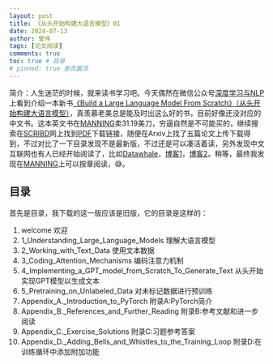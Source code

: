 ```yaml
---
layout: post
title: 《从头开始构建大语言模型》01
date: 2024-07-13
author: 曾伟
tags: [论文阅读]
comments: true
toc: true # 目录
# pinned: true 是否置顶
---
```


简介：人生迷茫的时候，就来读书学习吧。今天偶然在微信公众号[深度学习与NLP](https://mp.weixin.qq.com/s/S6qI0yGdIpu_H8RG-ZRwqw)上看到介绍一本新书[《Build a Large Language Model From Scratch》（从头开始构建大语言模型）]((https://github.com/rasbt/LLMs-from-scratch))，真羡慕老美总是能及时出这么好的书，目前好像还没对应的中文书。这本英文书在[MANNING](https://www.manning.com/books/build-a-large-language-model-from-scratch)卖31.19美刀，穷逼自然是不可能买的，继续搜索在[SCRIBD](https://www.scribd.com/document/736025575/Sebastian-Raschka-Build-a-Large-Language-Model-From-Scratch-Manning-Publications-Co-2024)网上找到[PDF](https://github.com/ZengWeiTHU/eBook/blob/main/LLM/Build-a-Large-Language-Model-From-Scratch.pdf)下载链接，随便在Arxiv上找了五篇论文上传下载得到，不过对比了一下目录发现不是最新版，不过还是可以凑活着读，另外发现中文互联网也有人已经开始阅读了，比如[Datawhale](https://github.com/datawhalechina/llms-from-scratch-cn)，[博客1](https://blog.buhe.dev/%E8%AF%BBbuild-a-large-language-model-from-scratch)，[博客2](https://blog.csdn.net/sxc1414749109/article/details/137950234)。稍等，最终我发现在[MANNING](https://www.manning.com/books/build-a-large-language-model-from-scratch)上可以按章阅读，😅。

## 目录
首先是目录，我下载的这一版应该是旧版，它的目录是这样的：
1. welcome 欢迎
2. 1_Understanding_Large_Language_Models 理解大语言模型
3. 2_Working_with_Text_Data 使用文本数据
4. 3_Coding_Attention_Mechanisms 编码注意力机制
5. 4_Implementing_a_GPT_model_from_Scratch_To_Generate_Text 从头开始实现GPT模型以生成文本
6. 5_Pretraining_on_Unlabeled_Data 对未标记数据进行预训练
7. Appendix_A._Introduction_to_PyTorch 附录A:PyTorch简介
8. Appendix_B._References_and_Further_Reading 附录B:参考文献和进一步阅读
9. Appendix_C._Exercise_Solutions 附录C:习题参考答案
10. Appendix_D._Adding_Bells_and_Whistles_to_the_Training_Loop 附录D:在训练循环中添加附加功能

